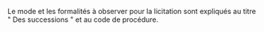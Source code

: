 Le mode et les formalités à observer pour la licitation sont expliqués au titre " Des successions " et au code de procédure.
